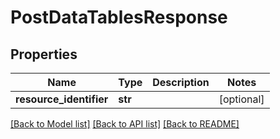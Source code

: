 # PostDataTablesResponse

## Properties
Name | Type | Description | Notes
------------ | ------------- | ------------- | -------------
**resource_identifier** | **str** |  | [optional] 

[[Back to Model list]](../README.md#documentation-for-models) [[Back to API list]](../README.md#documentation-for-api-endpoints) [[Back to README]](../README.md)

